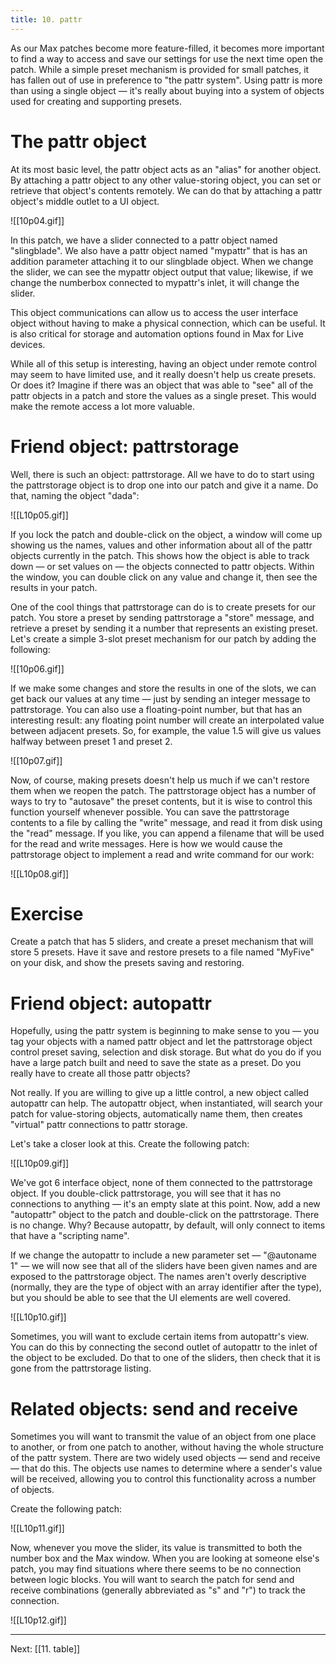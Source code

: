 ```yaml
---
title: 10. pattr
---
```

As our Max patches become more feature-filled, it becomes more important to find a way to access and save our settings for use the next time open the patch. While a simple preset mechanism is provided for small patches, it has fallen out of use in preference to "the pattr system". Using pattr is more than using a single object — it's really about buying into a system of objects used for creating and supporting presets.

# The pattr object

At its most basic level, the pattr object acts as an "alias" for another object. By attaching a pattr object to any other value-storing object, you can set or retrieve that object's contents remotely. We can do that by attaching a pattr object's middle outlet to a UI object.

![[10p04.gif]]

In this patch, we have a slider connected to a pattr object named "slingblade". We also have a pattr object named "mypattr" that is has an addition parameter attaching it to our slingblade object. When we change the slider, we can see the mypattr object output that value; likewise, if we change the numberbox connected to mypattr's inlet, it will change the slider.

This object communications can allow us to access the user interface object without having to make a physical connection, which can be useful. It is also critical for storage and automation options found in Max for Live devices.

While all of this setup is interesting, having an object under remote control may seem to have limited use, and it really doesn't help us create presets. Or does it? Imagine if there was an object that was able to "see" all of the pattr objects in a patch and store the values as a single preset. This would make the remote access a lot more valuable.

# Friend object: pattrstorage

Well, there is such an object: pattrstorage. All we have to do to start using the pattrstorage object is to drop one into our patch and give it a name. Do that, naming the object "dada":

![[L10p05.gif]]

If you lock the patch and double-click on the object, a window will come up showing us the names, values and other information about all of the pattr objects currently in the patch. This shows how the object is able to track down — or set values on — the objects connected to pattr objects. Within the window, you can double click on any value and change it, then see the results in your patch.

One of the cool things that pattrstorage can do is to create presets for our patch. You store a preset by sending pattrstorage a "store" message, and retrieve a preset by sending it a number that represents an existing preset. Let's create a simple 3-slot preset mechanism for our patch by adding the following:

![[10p06.gif]]

If we make some changes and store the results in one of the slots, we can get back our values at any time — just by sending an integer message to pattrstorage. You can also use a floating-point number, but that has an interesting result: any floating point number will create an interpolated value between adjacent presets. So, for example, the value 1.5 will give us values halfway between preset 1 and preset 2.

![[10p07.gif]]

Now, of course, making presets doesn't help us much if we can't restore them when we reopen the patch. The pattrstorage object has a number of ways to try to "autosave" the preset contents, but it is wise to control this function yourself whenever possible. You can save the pattrstorage contents to a file by calling the "write" message, and read it from disk using the "read" message. If you like, you can append a filename that will be used for the read and write messages. Here is how we would cause the pattrstorage object to implement a read and write command for our work:

![[L10p08.gif]]

# Exercise

Create a patch that has 5 sliders, and create a preset mechanism that will store 5 presets. Have it save and restore presets to a file named "MyFive" on your disk, and show the presets saving and restoring.

# Friend object: autopattr

Hopefully, using the pattr system is beginning to make sense to you — you tag your objects with a named pattr object and let the pattrstorage object control preset saving, selection and disk storage. But what do you do if you have a large patch built and need to save the state as a preset. Do you really have to create all those pattr objects?

Not really. If you are willing to give up a little control, a new object called autopattr can help. The autopattr object, when instantiated, will search your patch for value-storing objects, automatically name them, then creates "virtual" pattr connections to pattr storage.

Let's take a closer look at this. Create the following patch:

![[L10p09.gif]]

We've got 6 interface object, none of them connected to the pattrstorage object. If you double-click pattrstorage, you will see that it has no connections to anything — it's an empty slate at this point. Now, add a new "autopattr" object to the patch and double-click on the pattrstorage. There is no change. Why? Because autopattr, by default, will only connect to items that have a "scripting name".

If we change the autopattr to include a new parameter set — "@autoname 1" — we will now see that all of the sliders have been given names and are exposed to the pattrstorage object. The names aren't overly descriptive (normally, they are the type of object with an array identifier after the type), but you should be able to see that the UI elements are well covered.

![[L10p10.gif]]

Sometimes, you will want to exclude certain items from autopattr's view. You can do this by connecting the second outlet of autopattr to the inlet of the object to be excluded. Do that to one of the sliders, then check that it is gone from the pattrstorage listing.

# Related objects: send and receive

Sometimes you will want to transmit the value of an object from one place to another, or from one patch to another, without having the whole structure of the pattr system. There are two widely used objects — send and receive — that do this. The objects use names to determine where a sender's value will be received, allowing you to control this functionality across a number of objects.

Create the following patch:

![[L10p11.gif]]

Now, whenever you move the slider, its value is transmitted to both the number box and the Max window. When you are looking at someone else's patch, you may find situations where there seems to be no connection between logic blocks. You will want to search the patch for send and receive combinations (generally abbreviated as "s" and "r") to track the connection.

![[L10p12.gif]]

---
Next: [[11. table]]